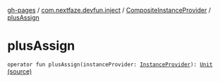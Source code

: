 [gh-pages](../../index.md) / [com.nextfaze.devfun.inject](../index.md) / [CompositeInstanceProvider](index.md) / [plusAssign](.)

# plusAssign

`operator fun plusAssign(instanceProvider: `[`InstanceProvider`](../-instance-provider/index.md)`): `[`Unit`](https://kotlinlang.org/api/latest/jvm/stdlib/kotlin/-unit/index.html) [(source)](https://github.com/NextFaze/dev-fun/tree/master/devfun/src/main/java/com/nextfaze/devfun/inject/InstanceProviders.kt#L54)